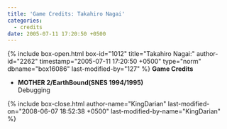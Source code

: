 ```yaml
---
title: 'Game Credits: Takahiro Nagai'
categories:
  - credits
date: 2005-07-11 17:20:50 +0500
---
```

{% include box-open.html box-id="1012" title="Takahiro Nagai:" author-id="2262" timestamp="2005-07-11 17:20:50 +0500" type="norm" dbname="box16086" last-modified-by="127" %}
<b>Game Credits</b>
<UL>
<LI><b>MOTHER 2/EarthBound(SNES 1994/1995)</b><BR />
Debugging</LI>
</UL>
{% include box-close.html author-name="KingDarian" last-modified-on="2008-06-07 18:52:38 +0500" last-modified-by-name="KingDarian" %}
